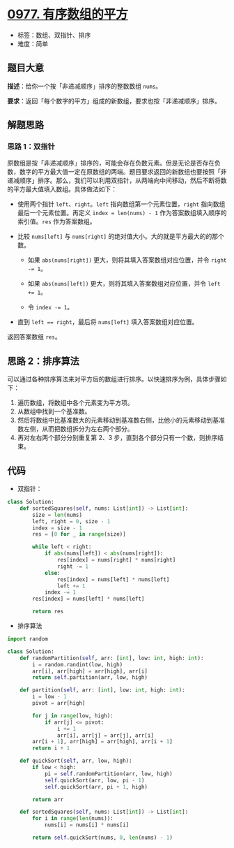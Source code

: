 # [0977. 有序数组的平方](https://leetcode-cn.com/problems/squares-of-a-sorted-array/)

- 标签：数组、双指针、排序
- 难度：简单

## 题目大意

**描述**：给你一个按「非递减顺序」排序的整数数组 `nums`。

**要求**：返回「每个数字的平方」组成的新数组，要求也按「非递减顺序」排序。

## 解题思路

### 思路 1：双指针

原数组是按「非递减顺序」排序的，可能会存在负数元素。但是无论是否存在负数，数字的平方最大值一定在原数组的两端。题目要求返回的新数组也要按照「非递减顺序」排序。那么，我们可以利用双指针，从两端向中间移动，然后不断将数的平方最大值填入数组。具体做法如下：

- 使用两个指针 `left`、`right`。`left` 指向数组第一个元素位置，`right` 指向数组最后一个元素位置。再定义 `index = len(nums) - 1` 作为答案数组填入顺序的索引值。`res` 作为答案数组。

- 比较 `nums[left]` 与 `nums[right]` 的绝对值大小。大的就是平方最大的的那个数。

  - 如果 `abs(nums[right])` 更大，则将其填入答案数组对应位置，并令 `right -= 1`。

  - 如果 `abs(nums[left])` 更大，则将其填入答案数组对应位置，并令 `left += 1`。

  - 令 `index -= 1`。

- 直到 `left == right`，最后将 `nums[left]` 填入答案数组对应位置。

返回答案数组 `res`。

## 思路 2：排序算法

可以通过各种排序算法来对平方后的数组进行排序。以快速排序为例，具体步骤如下：

1. 遍历数组，将数组中各个元素变为平方项。
2. 从数组中找到一个基准数。
3. 然后将数组中比基准数大的元素移动到基准数右侧，比他小的元素移动到基准数左侧，从而把数组拆分为左右两个部分。
4. 再对左右两个部分分别重复第 2、3 步，直到各个部分只有一个数，则排序结束。

## 代码

- 双指针：

```Python
class Solution:
    def sortedSquares(self, nums: List[int]) -> List[int]:
        size = len(nums)
        left, right = 0, size - 1
        index = size - 1
        res = [0 for _ in range(size)]

        while left < right:
            if abs(nums[left]) < abs(nums[right]):
                res[index] = nums[right] * nums[right]
                right -= 1
            else:
                res[index] = nums[left] * nums[left]
                left += 1
            index -= 1
        res[index] = nums[left] * nums[left]

        return res
```

- 排序算法

```Python
import random

class Solution:
    def randomPartition(self, arr: [int], low: int, high: int):
        i = random.randint(low, high)
        arr[i], arr[high] = arr[high], arr[i]
        return self.partition(arr, low, high)

    def partition(self, arr: [int], low: int, high: int):
        i = low - 1
        pivot = arr[high]

        for j in range(low, high):
            if arr[j] <= pivot:
                i += 1
                arr[i], arr[j] = arr[j], arr[i]
        arr[i + 1], arr[high] = arr[high], arr[i + 1]
        return i + 1

    def quickSort(self, arr, low, high):
        if low < high:
            pi = self.randomPartition(arr, low, high)
            self.quickSort(arr, low, pi - 1)
            self.quickSort(arr, pi + 1, high)

        return arr

    def sortedSquares(self, nums: List[int]) -> List[int]:
        for i in range(len(nums)):
            nums[i] = nums[i] * nums[i]

        return self.quickSort(nums, 0, len(nums) - 1)
```

